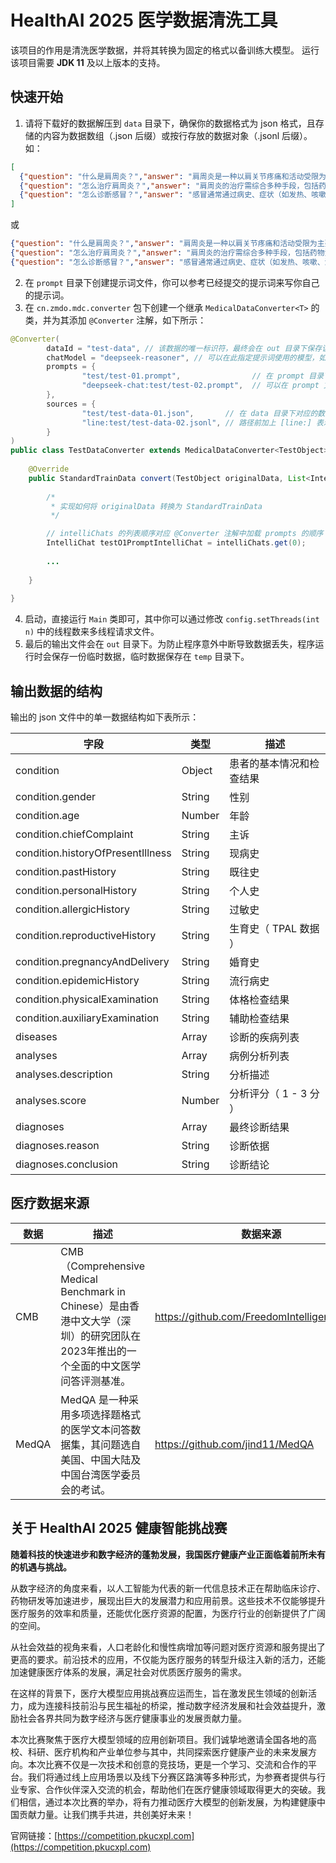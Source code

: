 # HealthAI 2025 医学数据清洗工具

该项目的作用是清洗医学数据，并将其转换为固定的格式以备训练大模型。 运行该项目需要 **JDK 11** 及以上版本的支持。

## 快速开始

1. 请将下载好的数据解压到 `data` 目录下，确保你的数据格式为 json 格式，且存储的内容为数据数组（.json 后缀）或按行存放的数据对象（.jsonl 后缀）。如：

```json
[
  {"question": "什么是肩周炎？","answer": "肩周炎是一种以肩关节疼痛和活动受限为主要特征的慢性炎症性疾病，多因肩部软组织损伤、退变或长期劳损引起。"},
  {"question": "怎么治疗肩周炎？","answer": "肩周炎的治疗需综合多种手段，包括药物治疗（如非甾体抗炎药缓解疼痛和炎症）、物理治疗（如热敷、冷敷、电疗等）、功能锻炼（如爬墙法、钟摆运动等）、中医治疗（如针灸、推拿、中药外敷）以及局部封闭或手术治疗（针对严重病例），具体方案应根据病情和医生建议选择。"},
  {"question": "怎么诊断感冒？","answer": "感冒通常通过病史、症状（如发热、咳嗽、流涕、咽痛等）和体格检查进行初步诊断，必要时可结合实验室检查（如血常规、咽拭子检测）以排除其他疾病。"}
]
```

或

```json lines
{"question": "什么是肩周炎？","answer": "肩周炎是一种以肩关节疼痛和活动受限为主要特征的慢性炎症性疾病，多因肩部软组织损伤、退变或长期劳损引起。"}
{"question": "怎么治疗肩周炎？","answer": "肩周炎的治疗需综合多种手段，包括药物治疗（如非甾体抗炎药缓解疼痛和炎症）、物理治疗（如热敷、冷敷、电疗等）、功能锻炼（如爬墙法、钟摆运动等）、中医治疗（如针灸、推拿、中药外敷）以及局部封闭或手术治疗（针对严重病例），具体方案应根据病情和医生建议选择。"}
{"question": "怎么诊断感冒？","answer": "感冒通常通过病史、症状（如发热、咳嗽、流涕、咽痛等）和体格检查进行初步诊断，必要时可结合实验室检查（如血常规、咽拭子检测）以排除其他疾病。"}
```

2. 在 `prompt` 目录下创建提示词文件，你可以参考已经提交的提示词来写你自己的提示词。
3. 在 `cn.zmdo.mdc.converter` 包下创建一个继承 `MedicalDataConverter<T>` 的类，并为其添加 `@Converter` 注解，如下所示：

```java
@Converter(
        dataId = "test-data", // 该数据的唯一标识符，最终会在 out 目录下保存该文件的 {dataId}.json 数据。
        chatModel = "deepseek-reasoner", // 可以在此指定提示词使用的模型，如果不指定那么默认使用配置中设置的模型。
        prompts = {
                "test/test-01.prompt",                // 在 prompt 目录下对应的系统提示词文件路径，该提示词会自动加载入 AI 对话器 IntelliChat 对象中。
                "deepseek-chat:test/test-02.prompt",  // 可以在 prompt 文件路径前加入 [模型名:] 来指定使用的模型。
        },
        sources = {
                "test/test-data-01.json",       // 在 data 目录下对应的数据地址，指定地址的数据会转换为 TestObject 对象传入该类的 convert(TestObject,List<IntelliChat>) 方法中。
                "line:test/test-data-02.jsonl", // 路径前加上 [line:] 表示按行读取，如果文件为 .jsonl 格式，那么可以不用加 [line:] 标注。
        }
)
public class TestDataConverter extends MedicalDataConverter<TestObject> {
    
    @Override
    public StandardTrainData convert(TestObject originalData, List<IntelliChat> intelliChats) throws Exception {
        
        /*
         * 实现如何将 originalData 转换为 StandardTrainData 
         */

        // intelliChats 的列表顺序对应 @Converter 注解中加载 prompts 的顺序
        IntelliChat testO1PromptIntelliChat = intelliChats.get(0);
        
        ...
        
    }
    
}
```
4. 启动，直接运行 `Main` 类即可，其中你可以通过修改 `config.setThreads(int n)` 中的线程数来多线程请求文件。
5. 最后的输出文件会在 `out` 目录下。为防止程序意外中断导致数据丢失，程序运行时会保存一份临时数据，临时数据保存在 `temp` 目录下。

## 输出数据的结构

输出的 json 文件中的单一数据结构如下表所示：

| 字段 | 类型 | 描述      |
| --- | --- |---------|
| condition | Object | 患者的基本情况和检查结果 |
| condition.gender | String | 性别      |
| condition.age | Number | 年龄      |
| condition.chiefComplaint | String | 主诉      |
| condition.historyOfPresentIllness | String | 现病史     |
| condition.pastHistory | String | 既往史     |
| condition.personalHistory | String | 个人史     |
| condition.allergicHistory | String | 过敏史     |
| condition.reproductiveHistory | String | 生育史（ TPAL 数据 ） |
| condition.pregnancyAndDelivery | String | 婚育史     |
| condition.epidemicHistory | String | 流行病史    |
| condition.physicalExamination | String | 体格检查结果  |
| condition.auxiliaryExamination | String | 辅助检查结果  |
| diseases | Array | 诊断的疾病列表 |
| analyses | Array | 病例分析列表  |
| analyses.description | String | 分析描述    |
| analyses.score | Number | 分析评分（ 1 - 3 分 ） |
| diagnoses | Array | 最终诊断结果  |
| diagnoses.reason | String | 诊断依据    |
| diagnoses.conclusion | String | 诊断结论    |

## 医疗数据来源

| 数据  | 描述                                                       | 数据来源                                     |
|-----|----------------------------------------------------------|------------------------------------------|
| CMB | CMB（Comprehensive Medical Benchmark in Chinese）是由香港中文大学（深圳）的研究团队在2023年推出的一个全面的中文医学问答评测基准。                                                 | https://github.com/FreedomIntelligence/CMB |
| MedQA | MedQA 是一种采用多项选择题格式的医学文本问答数据集，其问题选自美国、中国大陆及中国台湾医学委员会的考试。  | https://github.com/jind11/MedQA          |

## 关于 HealthAI 2025 健康智能挑战赛

**随着科技的快速进步和数字经济的蓬勃发展，我国医疗健康产业正面临着前所未有的机遇与挑战。**

从数字经济的角度来看，以人工智能为代表的新一代信息技术正在帮助临床诊疗、药物研发等加速进步，展现出巨大的发展潜力和应用前景。这些技术不仅能够提升医疗服务的效率和质量，还能优化医疗资源的配置，为医疗行业的创新提供了广阔的空间。

从社会效益的视角来看，人口老龄化和慢性病增加等问题对医疗资源和服务提出了更高的要求。前沿技术的应用，不仅能为医疗服务的转型升级注入新的活力，还能加速健康医疗体系的发展，满足社会对优质医疗服务的需求。

在这样的背景下，医疗大模型应用挑战赛应运而生，旨在激发民生领域的创新活力，成为连接科技前沿与民生福祉的桥梁，推动数字经济发展和社会效益提升，激励社会各界共同为数字经济与医疗健康事业的发展贡献力量。


本次比赛聚焦于医疗大模型领域的应用创新项目。我们诚挚地邀请全国各地的高校、科研、医疗机构和产业单位参与其中，共同探索医疗健康产业的未来发展方向。本次比赛不仅是一次技术和创意的竞技场，更是一个学习、交流和合作的平台。我们将通过线上应用场景以及线下分赛区路演等多种形式，为参赛者提供与行业专家、合作伙伴深入交流的机会，帮助他们在医疗健康领域取得更大的突破。我们相信，通过本次比赛的举办，将有力推动医疗大模型的创新发展，为构建健康中国贡献力量。让我们携手共进，共创美好未来！

官网链接：[https://competition.pkucxpl.com](https://competition.pkucxpl.com)
